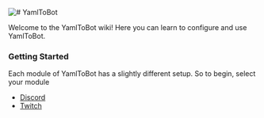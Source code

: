 ![# YamlToBot](https://yamltobot.com/assets/logos/yamltobot-logo256.png)

Welcome to the YamlToBot wiki!
Here you can learn to configure and use YamlToBot.

### Getting Started

Each module of YamlToBot has a slightly different setup. So to begin, select your module

- [Discord](wiki/discord/Getting-Started)
- [Twitch](wiki/twitch/Getting-Started)
